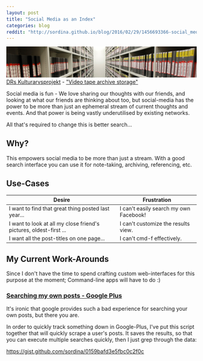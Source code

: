 ```yaml
---
layout: post
title: "Social Media as an Index"
categories: blog
reddit: "http://sordina.github.io/blog/2016/02/29/1456693366-social_media_as_an_index.html"
---
```


<p class="attribution">
	<img src="/images/social-media-index/archives3.png" class="image fit" />
	<a href="https://www.flickr.com/photos/kulturarvsprojektet/">DRs Kulturarvsprojekt</a> -
	<a href="https://www.flickr.com/photos/kulturarvsprojektet/6498637005/in/photolist-aUgdnB-7MD3dV-fmtgQn-aUg5p6-eLz2Kp-9gUzi2-Mhc6H-6zikYQ-aUg8cx-8JPib7-vgdVXn-fApYgF-8uDviZ-bwuDC4-2X7KSR-aGir6R-pexZnJ-eEdNHe-bH8xmk-fJiYY-3nsq5E-c5eEWw-gj3Qe-dSNCNT-6HeRMk-FeWvD-5a4ToF-rhTooD-hSrqbk-Mhc6R-dZjb2j-6HeTWv-Mhc7n-5a97Nu-rTD13u-Mh1of-8FHHAJ-Mh1pq-8BFk82-5dRGcb-Mh1oQ-jL2Khe-tqvvXr-cS9Lx5-mhCYtN-FeWxg-bDwVD8-qBVcyE-2XevxG-ry6kbL">"Video tape archive storage"</a>
</p>

Social media is fun - We love sharing our thoughts with our friends,
and looking at what our friends are thinking about too, but
social-media has the power to be more than just an ephemeral stream
of current thoughts and events. And that power is being vastly
underutilised by existing networks.

All that's required to change this is better search...

<!--more-->

## Why?

This empowers social media to be more than just a stream. With a good search
interface you can use it for note-taking, archiving, referencing, etc.

## Use-Cases

| Desire | Frustration |
| ------ | ----------- |
| I want to find that great thing posted last year... | I can't easily search my own Facebook! |
| I want to look at all my close friend's pictures, oldest-first ... | I can't customize the results view. |
| I want all the post-titles on one page... | I can't cmd-f effectively. |

## My Current Work-Arounds

Since I don't have the time to spend crafting custom web-interfaces for
this purpose at the moment; Command-line apps will have to do :)

### [Searching my own posts - Google Plus](https://gist.github.com/sordina/0159bafd3e5fbc0c2f0c)

It's ironic that google provides such a bad experience for searching
your own posts, but there you are.

In order to quickly track something down in Google-Plus, I've put
this script together that will quickly scrape a user's posts.
It saves the results, so that you can execute multiple searches
quickly, then I just grep through the data:

<https://gist.github.com/sordina/0159bafd3e5fbc0c2f0c>
